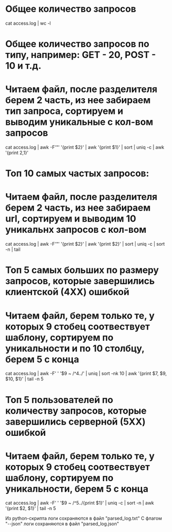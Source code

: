 # Общее количество запросов 
cat access.log | wc -l

# Общее количество запросов по типу, например: GET - 20, POST - 10 и т.д.
# Читаем файл, после разделителя берем 2 часть, из нее забираем тип запроса, сортируем и выводим уникальные с кол-вом запросов
cat access.log | awk -F'"' '{print $2}' | awk '{print $1}' | sort | uniq -c | awk '{print $2,$1}'


# Топ 10 самых частых запросов:
# Читаем файл, после разделителя берем 2 часть, из нее забираем url, сортируем и выводим 10 уникальнх запросов с кол-вом
cat access.log | awk -F'"' '{print $2}' | awk '{print $2}' | sort | uniq -c | sort -n | tail

# Топ 5 самых больших по размеру запросов, которые завершились клиентской (4ХХ) ошибкой
# Читаем файл, берем только те, у которых 9 стобец соотвествует шаблону, сортируем по уникальности и по 10 столбцу, берем 5 с конца
cat access.log | awk -F' ' '$9 ~ /^4../' | uniq | sort -nk 10 | awk '{print $7, $9, $10, $1}' | tail -n 5

# Топ 5 пользователей по количеству запросов, которые завершились серверной (5ХХ) ошибкой
# Читаем файл, берем только те, у которых 9 стобец соотвествует шаблону, сортируем по уникальности, берем 5 с конца
cat access.log | awk -F' ' '$9 ~ /^5../{print $1}' | uniq -c | sort -n | awk '{print $2, $1}' | tail -n 5

Из python-скрипта логи сохраняются в файл "parsed_log.txt"
С флагом "--json" логи сохраняются в файл "parsed_log.json"
